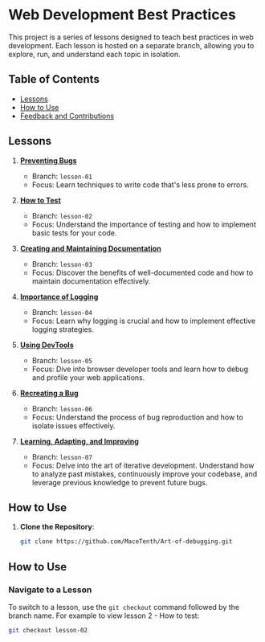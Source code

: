 # Web Development Best Practices

This project is a series of lessons designed to teach best practices in web development. Each lesson is hosted on a separate branch, allowing you to explore, run, and understand each topic in isolation.

## Table of Contents

- [Lessons](#lessons)
- [How to Use](#how-to-use)
- [Feedback and Contributions](#feedback-and-contributions)

## Lessons

1. **[Preventing Bugs](https://github.com/MaceTenth/Art-of-debugging/tree/main/lesson-01)**
   - Branch: `lesson-01`
   - Focus: Learn techniques to write code that's less prone to errors.

2. **[How to Test](https://github.com/MaceTenth/Art-of-debugging/tree/testing/lesson-02)**
   - Branch: `lesson-02`
   - Focus: Understand the importance of testing and how to implement basic tests for your code.

3. **[Creating and Maintaining Documentation](https://github.com/MaceTenth/Art-of-debugging/tree/documentation/lesson-03)**
   - Branch: `lesson-03`
   - Focus: Discover the benefits of well-documented code and how to maintain documentation effectively.

4. **[Importance of Logging](https://github.com/MaceTenth/Art-of-debugging/tree/logging/lesson-04)**
   - Branch: `lesson-04`
   - Focus: Learn why logging is crucial and how to implement effective logging strategies.

5. **[Using DevTools](https://github.com/MaceTenth/Art-of-debugging/tree/devtools/lesson-05)**
   - Branch: `lesson-05`
   - Focus: Dive into browser developer tools and learn how to debug and profile your web applications.

6. **[Recreating a Bug](https://github.com/MaceTenth/Art-of-debugging/tree/recreating/lesson-06)**
   - Branch: `lesson-06`
   - Focus: Understand the process of bug reproduction and how to isolate issues effectively.

7. **[Learning, Adapting, and Improving](https://github.com/MaceTenth/Art-of-debugging/tree/improving/lesson-07)**
   - Branch: `lesson-07`
   - Focus: Delve into the art of iterative development. Understand how to analyze past mistakes, continuously improve your codebase, and leverage previous knowledge to prevent future bugs.


## How to Use

1. **Clone the Repository**:
   ```bash
   git clone https://github.com/MaceTenth/Art-of-debugging.git

## How to Use

### Navigate to a Lesson
To switch to a lesson, use the `git checkout` command followed by the branch name. For example to view lesson 2 - How to test:
```bash
git checkout lesson-02